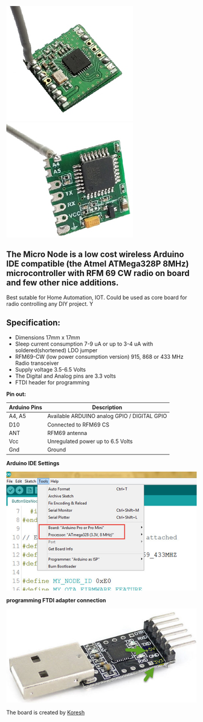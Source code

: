 ![enter image description here](https://github.com/EasySensors/microNode/blob/master/pics/microNode1cr.jpg?raw=true)
![enter image description here](https://github.com/EasySensors/microNode/blob/master/pics/microNode2cr.jpg?raw=true)

**The Micro Node is a low cost wireless Arduino IDE compatible (the Atmel ATMega328P 8MHz) microcontroller with RFM 69 CW radio on board and few other nice additions.** 
------------------------------------------------------------------------

Best sutable for Home Automation, IOT. Could be used as core board for radio controlling any DIY project. Y

## Specification: ##
 - Dimensions 17mm x 17mm
 - Sleep current consumption 7-9 uA or up to 3-4 uA with soldered(shortened) LDO jumper
 - RFM69-CW (low power consumption version) 915, 868 or 433 MHz Radio transceiver
 - Supply voltage  3.5-6.5 Volts
 - The Digital and Analog pins are 3.3 volts
 - FTDI  header for programming

**Pin out:** 

Arduino Pins|	Description
------------|--------------
A4, A5 |	Available ARDUINO analog GPIO / DIGITAL GPIO
D10 |	Connected to RFM69 CS 
ANT |	RFM69 antenna
Vcc | Unregulated power up to 6.5 Volts
Gnd | Ground

**Arduino IDE Settings**

![Arduino IDE Settings](https://github.com/EasySensors/ButtonSizeNode/blob/master/pics/IDEsettings.jpg?raw=true)

**programming FTDI adapter connection**

![enter image description here](https://github.com/EasySensors/ButtonSizeNode/blob/master/pics/FTDIvcc5-3.jpg?raw=true)


The board is created by  [Koresh](https://www.openhardware.io/user/143/projects/Koresh)
